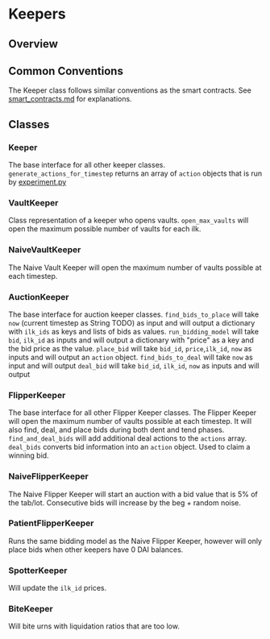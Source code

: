 # Keepers

## Overview

## Common Conventions

The Keeper class follows similar conventions as the smart contracts. See [smart_contracts.md](./smart_contracts.md) for explanations.

## Classes
### Keeper

The base interface for all other keeper classes. `generate_actions_for_timestep` returns an array of `action` objects that is run by [experiment.py](../experiments/experiment.py)

### VaultKeeper

Class representation of a keeper who opens vaults. `open_max_vaults` will open the maximum possible number of vaults for each ilk.

### NaiveVaultKeeper

The Naive Vault Keeper will open the maximum number of vaults possible at each timestep.

### AuctionKeeper

The base interface for auction keeper classes. 
`find_bids_to_place` will take `now` (current timestep as String TODO) as input and will output a dictionary with `ilk_ids` as keys and lists of bids as values.
`run_bidding_model` will take `bid`, `ilk_id` as inputs and will output a dictionary with "price" as a key and the bid price as the value.
`place_bid` will take `bid_id`, `price`,`ilk_id`, `now` as inputs and will output an `action` object.
`find_bids_to_deal` will take `now` as input and will output
`deal_bid` will take `bid_id`, `ilk_id`, `now` as inputs and will output

### FlipperKeeper

The base interface for all other Flipper Keeper classes. The Flipper Keeper will open the maximum number of vaults possible at each timestep. It will also find, deal, and place bids during both dent and tend phases.
`find_and_deal_bids` will add additional deal actions to the `actions` array. 
`deal_bids` converts bid information into an `action` object. Used to claim a winning bid.

### NaiveFlipperKeeper

The Naive Flipper Keeper will start an auction with a bid value that is 5% of the tab/lot. Consecutive bids will increase by the beg + random noise.

### PatientFlipperKeeper

Runs the same bidding model as the Naive Flipper Keeper, however will only place bids when other keepers have 0 DAI balances.

### SpotterKeeper

Will update the `ilk_id` prices.

### BiteKeeper

Will bite urns with liquidation ratios that are too low.
